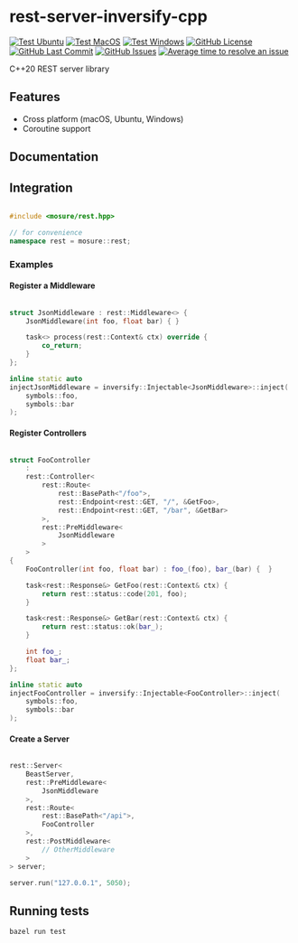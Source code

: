 # rest-server-inversify-cpp

[![Test Ubuntu](https://github.com/mosure/rest-server-inversify-cpp/workflows/ubuntu/badge.svg)](https://github.com/Mosure/rest-server-inversify-cpp/actions?query=workflow%3Aubuntu)
[![Test MacOS](https://github.com/mosure/rest-server-inversify-cpp/workflows/macos/badge.svg)](https://github.com/Mosure/rest-server-inversify-cpp/actions?query=workflow%3Amacos)
[![Test Windows](https://github.com/mosure/rest-server-inversify-cpp/workflows/windows/badge.svg)](https://github.com/Mosure/rest-server-inversify-cpp/actions?query=workflow%3Awindows)
[![GitHub License](https://img.shields.io/github/license/mosure/rest-server-inversify-cpp)](https://raw.githubusercontent.com/mosure/rest-server-inversify-cpp/main/LICENSE)
[![GitHub Last Commit](https://img.shields.io/github/last-commit/mosure/rest-server-inversify-cpp)](https://github.com/mosure/rest-server-inversify-cpp)
[![GitHub Issues](https://img.shields.io/github/issues/mosure/rest-server-inversify-cpp)](https://github.com/mosure/rest-server-inversify-cpp/issues)
[![Average time to resolve an issue](http://isitmaintained.com/badge/resolution/mosure/rest-server-inversify-cpp.svg)](http://isitmaintained.com/project/mosure/rest-server-inversify-cpp "Average time to resolve an issue")

C++20 REST server library

## Features
*   Cross platform (macOS, Ubuntu, Windows)
*   Coroutine support

## Documentation

## Integration

```cpp

#include <mosure/rest.hpp>

// for convenience
namespace rest = mosure::rest;

```

### Examples

#### Register a Middleware

```cpp

struct JsonMiddleware : rest::Middleware<> {
    JsonMiddleware(int foo, float bar) { }

    task<> process(rest::Context& ctx) override {
        co_return;
    }
};

inline static auto 
injectJsonMiddleware = inversify::Injectable<JsonMiddleware>::inject(
    symbols::foo,
    symbols::bar
);

```

#### Register Controllers

```cpp

struct FooController
    :
    rest::Controller<
        rest::Route<
            rest::BasePath<"/foo">,
            rest::Endpoint<rest::GET, "/", &GetFoo>,
            rest::Endpoint<rest::GET, "/bar", &GetBar>
        >,
        rest::PreMiddleware<
            JsonMiddleware
        >
    >
{
    FooController(int foo, float bar) : foo_(foo), bar_(bar) {  }

    task<rest::Response&> GetFoo(rest::Context& ctx) {
        return rest::status::code(201, foo);
    }

    task<rest::Response&> GetBar(rest::Context& ctx) {
        return rest::status::ok(bar_);
    }

    int foo_;
    float bar_;
};

inline static auto 
injectFooController = inversify::Injectable<FooController>::inject(
    symbols::foo,
    symbols::bar
);

```

#### Create a Server

```cpp

rest::Server<
    BeastServer,
    rest::PreMiddleware<
        JsonMiddleware
    >,
    rest::Route<
        rest::BasePath<"/api">,
        FooController
    >,
    rest::PostMiddleware<
        // OtherMiddleware
    >
> server;

server.run("127.0.0.1", 5050);

```

## Running tests
`bazel run test`
